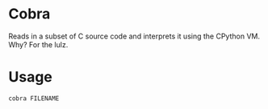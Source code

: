 # Cobra

Reads in a subset of C source code and interprets it using the CPython
VM. Why? For the lulz.

# Usage

    cobra FILENAME
